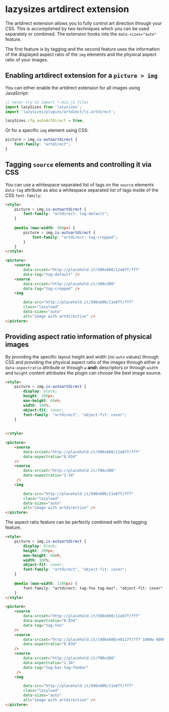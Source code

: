 # lazysizes artdirect extension

The artdirect extension allows you to fully control art direction through your CSS. This is accomplished by two
techniques which you can be used separately or combined. The extension hooks into the `data-sizes="auto"` feature.

The first feature is by tagging and the second feature uses the information of the displayed aspect ratio of the `img`
elements and the physical aspect ratio of your images.

## Enabling artdirect extension for a ``picture > img``

You can either enable the artdirect extension for all images using JavaScript:

```js
// never try to import *.min.js files 
import lazySizes from 'lazysizes';
import 'lazysizes/plugins/artdiect/ls.artdirect';

lazySizes.cfg.autoArtDirect = true;
```

Or for a specific `img` element using CSS:

```css
picture > img.is-autoartdirect {
	font-family: "artdirect";
}
```

## Tagging `source` elements and controlling it via CSS

You can use a whitespace separated list of tags on the `source` elements `data-tag` attribute as also a whitespace
separated list of tags inside of the CSS `font-family`:

```html
<style>
	picture > img.is-autoartdirect {
    	font-family: "artdirect: tag-default";
    }
    
    @media (max-width: 960px) {
    	picture > img.is-autoartdirect {
        	font-family: "artdirect: tag-cropped";
        }
    }
</style>

<picture>
	<source
		data-srcset="http://placehold.it/500x600/11e87f/fff"
		data-tag="tag-default" />
	<source
		data-srcset="http://placehold.it/300x300"
		data-tag="tag-cropped" />
    <img

        data-src="http://placehold.it/500x600/11e87f/fff"
        class="lazyload"
        data-sizes="auto"
        alt="image with artdirection" />
</picture>
```

## Providing aspect ratio information of physical images

By providing the specific layout height and width (no `auto` values) through CSS and providing the physical aspect ratio
of the images through either a `data-aspectratio` attribute or through `w` **and**`h` descriptors or through `width`
and `height` content attributes the plugin can choose the best image source.

```html
<style>
	picture > img.is-autoartdirect {
		display: block;
		height: 200px;
		max-height: 60vh;
		width: 100%;
		object-fit: cover;
    	font-family: "artdirect", "object-fit: cover";
    }
    
    
</style>

<picture>
	<source
		data-srcset="http://placehold.it/500x600/11e87f/fff"
		data-aspectratio="0.834"
	/>
	<source
		data-srcset="http://placehold.it/700x300"
		data-aspectratio="2.34"
	 />
    <img

        data-src="http://placehold.it/500x600/11e87f/fff"
        class="lazyload"
        data-sizes="auto"
        alt="image with artdirection" />
</picture>
```

The aspect ratio feature can be perfectly combined with the tagging feature.

```html
<style>
	picture > img.is-autoartdirect {
		display: block;
		height: 200px;
		max-height: 60vh;
		width: 100%;
		object-fit: cover;
    	font-family: "artdirect", "object-fit: cover";
    }
    
    @media (max-width: 1100px) {
    	font-family: "artdirect: tag-foo tag-baz", "object-fit: cover";
    }
</style>

<picture>
	<source
		data-srcset="http://placehold.it/500x600/11e87f/fff"
		data-aspectratio="0.834"
		data-tag="tag-foo"
	/>
	<source
		data-srcset="http://placehold.it/1400x600/e8117f/fff 1400w 600h"
		data-aspectratio="0.834"
	/>
	<source
		data-srcset="http://placehold.it/700x300"
		data-aspectratio="2.34"
		data-tag="tag-baz tag-foobar"
	 />
    <img

        data-src="http://placehold.it/500x600/11e87f/fff"
        class="lazyload"
        data-sizes="auto"
        alt="image with artdirection" />
</picture>
```

 
